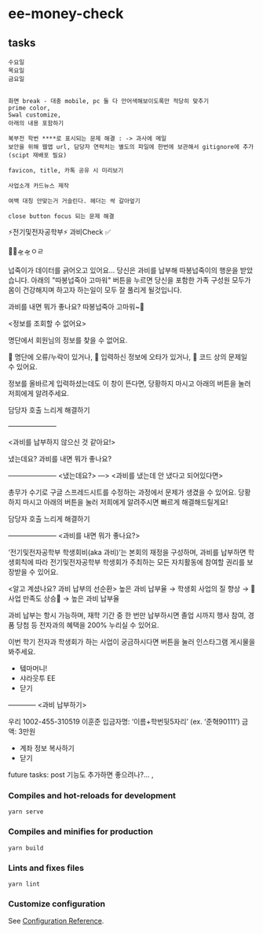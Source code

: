 # ee-money-check

## tasks
```
수요일
목요일
금요일


화면 break - 대충 mobile, pc 둘 다 안어색해보이도록만 적당히 맞추기
prime color, 
Swal customize,
아래의 내용 포함하기

복부전 학번 ****로 표시되는 문제 해결 : -> 과사에 메일 
보안을 위해 웹앱 url, 담당자 연락처는 별도의 파일에 한번에 보관해서 gitignore에 추가
(scipt 재배포 필요)

favicon, title, 카톡 공유 시 미리보기 

사업소개 카드뉴스 제작 

여백 대칭 안맞는거 거슬린다. 헤더는 싹 갈아엎기

close button focus 되는 문제 해결

```
⚡️전기및전자공학부⚡️
과비Check ✅

🎀💖🛸🛸ㅇㄹ

넙죽이가 데이터를 긁어오고 있어요…
당신은 과비를 납부해 따봉넙죽이의 행운을 받았습니다. 아래의 "따봉넙죽아 고마워" 버튼을 누르면 당신을 포함한 가족 구성원 모두가 몸이 건강해지며 하고자 하는일이 모두 잘 풀리게 될것입니다. 

과비를 내면 뭐가 좋나요?
따봉넙죽아 고마워~💛

<정보를 조회할 수 없어요>

명단에서 회원님의 정보를 찾을 수 없어요. 

🧀 명단에 오류/누락이 있거나,
🧀 입력하신 정보에 오타가 있거나,
🧀 코드 상의 문제일 수 있어요.

정보를 올바르게 입력하셨는데도 이 창이 뜬다면, 당황하지 마시고 아래의 버튼을 눌러 저희에게 알려주세요.

담당자 호출
느리게 해결하기

———————

<과비를 납부하지 않으신 것 같아요!>

냈는데요?
과비를 내면 뭐가 좋나요?

———————
<냈는데요?> —> <과비를 냈는데 안 냈다고 되어있다면>

총무가 수기로 구글 스프레드시트를 수정하는 과정에서 문제가 생겼을 수 있어요. 당황하지 마시고 아래의 버튼을 눌러 저희에게 알려주시면 빠르게 해결해드릴게요!

담당자 호출
느리게 해결하기

———————
<과비를 내면 뭐가 좋나요?>

‘전기및전자공학부 학생회비(aka 과비)’는 본회의 재정을 구성하며, 과비를 납부하면 학생회칙에 따라 전기및전자공학부 학생회가 주최하는 모든 자치활동에 참여할 권리를 보장받을 수 있어요.

<알고 계셨나요? 과비 납부의 선순환>
높은 과비 납부율 → 학생회 사업의 질 향상 → 💖사업 만족도 상승💖 → 높은 과비 납부율

과비 납부는 항시 가능하며, 재학 기간 중 한 번만 납부하시면 졸업 시까지 행사 참여, 경품 당첨 등 전자과의 혜택을 200% 누리실 수 있어요.

이번 학기 전자과 학생회가 하는 사업이 궁금하시다면 버튼을 눌러 인스타그램 게시물을 봐주세요.

- 텤마머니!
- 샤라웃투 EE
- 닫기


————
<과비 납부하기>

우리 1002-455-310519 이훈준
입금자명: ‘이름+학번뒷5자리’ (ex. ‘준혁90111’)
금액: 3만원

- 계좌 정보 복사하기
- 닫기

future tasks: post 기능도 추가하면 좋으려나?... , 
### Compiles and hot-reloads for development
```
yarn serve
```

### Compiles and minifies for production
```
yarn build
```

### Lints and fixes files
```
yarn lint
```

### Customize configuration
See [Configuration Reference](https://cli.vuejs.org/config/).

